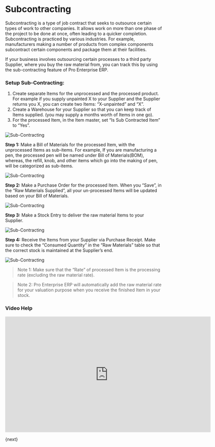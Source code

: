 <!-- add-breadcrumbs -->
# Subcontracting

Subcontracting is a type of job contract that seeks to outsource certain types
of work to other companies. It allows work on more than one phase of the
project to be done at once, often leading to a quicker completion.
Subcontracting is practiced by various industries. For example, manufacturers
making a number of products from complex components subcontract certain
components and package them at their facilities.  

If your business involves outsourcing certain processes to a third party
Supplier, where you buy the raw material from, you can track this by using the
sub-contracting feature of Pro Enterprise ERP.  

### Setup Sub-Contracting:

  1. Create separate Items for the unprocessed and the processed product. For example if you supply unpainted X to your Supplier and the Supplier returns you X, you can create two Items: “X-unpainted” and “X”.
  2. Create a Warehouse for your Supplier so that you can keep track of Items supplied. (you may supply a months worth of Items in one go).
  3. For the processed Item, in the Item master, set “Is Sub Contracted Item” to “Yes”.

<img class="screenshot" alt="Sub-Contracting" src="/docs/assets/img/manufacturing/subcontract.png">
  

__Step 1:__ Make a Bill of Materials for the processed Item, with the unprocessed
Items as sub-items. For example, If you are manufacturing a pen, the processed
pen will be named under Bill of Materials(BOM), whereas, the refill, knob, and
other items which go into the making of pen, will be categorized as sub-items.

<img class="screenshot" alt="Sub-Contracting" src="/docs/assets/img/manufacturing/subcontract2.png">

__Step 2:__ Make a Purchase Order for the processed Item. When you “Save”, in the “Raw Materials Supplied”, all your un-processed Items will be updated based on your Bill of Materials.

<img class="screenshot" alt="Sub-Contracting" src="/docs/assets/img/manufacturing/subcontract3.png">

__Step 3:__ Make a Stock Entry to deliver the raw material Items to your Supplier.

<img class="screenshot" alt="Sub-Contracting" src="/docs/assets/img/manufacturing/subcontract4.png">

__Step 4:__ Receive the Items from your Supplier via Purchase Receipt. Make sure to check the “Consumed Quantity” in the “Raw Materials” table so that the
correct stock is maintained at the Supplier’s end.

<img class="screenshot" alt="Sub-Contracting" src="/docs/assets/img/manufacturing/subcontract5.png">

> Note 1: Make sure that the “Rate” of processed Item is the processing rate
(excluding the raw material rate).

> Note 2: Pro Enterprise ERP will automatically add the raw material rate for your
valuation purpose when you receive the finished Item in your stock.

### Video Help

<iframe width="660" height="371" src="https://www.youtube.com/embed/ThiMCC2DtKo" frameborder="0" allowfullscreen></iframe>

{next}
